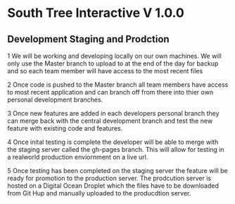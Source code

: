 South Tree Interactive  V 1.0.0
===============================

Development Staging and Prodction
---------------------------------

1 We will be working and developing locally on our own machines. We will only use the Master branch to upload to at the end of the day for backup and so each team member will have access to the most recent files

2 Once code is pushed to the Master branch all team members have access to most recent  application and can branch off from there into thier own personal development branches.

3 Once new features are added in each developers personal branch they can merge back with the central development branch and test the new feature with existing code and features.

4 Once inital testing is complete the developer will be able to merge with the staging server called the gh-pages branch. This will allow for testing in a realworld production enviornment on a live url.

5 Once testing has been completed on the staging server the feature will be ready for promotion to the production server. The prodcution server is hosted on a Digital Ocean Droplet which the files have to be downloaded from Git Hup and manually uploaded to the producdtion server.


